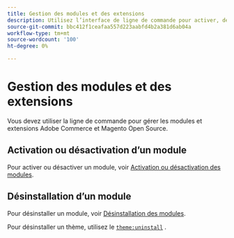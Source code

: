```yaml
---
title: Gestion des modules et des extensions
description: Utilisez l’interface de ligne de commande pour activer, désactiver et désinstaller les modules et extensions Adobe Commerce et Magento Open Source.
source-git-commit: bbc412f1ceafaa557d223aabfd4b2a381d6ab04a
workflow-type: tm+mt
source-wordcount: '100'
ht-degree: 0%

---
```



# Gestion des modules et des extensions

Vous devez utiliser la ligne de commande pour gérer les modules et extensions Adobe Commerce et Magento Open Source.

## Activation ou désactivation d’un module

Pour activer ou désactiver un module, voir [Activation ou désactivation des modules](https://devdocs.magento.com/guides/v2.4/install-gde/install/cli/install-cli-subcommands-enable.html).

## Désinstallation d’un module

Pour désinstaller un module, voir [Désinstallation des modules](https://devdocs.magento.com/guides/v2.4/install-gde/install/cli/install-cli-uninstall-mods.html).

Pour désinstaller un thème, utilisez le [`theme:uninstall`](https://devdocs.magento.com/guides/v2.4/install-gde/install/cli/install-cli-theme-uninstall.html) .
